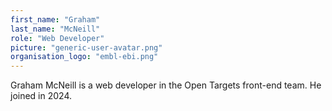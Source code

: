 ```yaml
---
first_name: "Graham"
last_name: "McNeill"
role: "Web Developer"
picture: "generic-user-avatar.png"
organisation_logo: "embl-ebi.png"
---
```

Graham McNeill is a web developer in the Open Targets front-end team. He joined in 2024.
